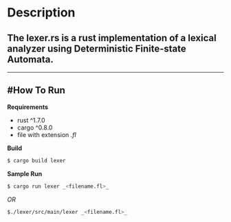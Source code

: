 # Description
## The **lexer.rs** is a rust implementation of a lexical analyzer using Deterministic Finite-state Automata.
-------------


#How To Run
-------------

**Requirements**

- rust ^1.7.0
- cargo ^0.8.0
- file with extension _.fl_

**Build**
```bash
$ cargo build lexer
```
**Sample Run**
```bash
$ cargo run lexer _<filename.fl>_
```
_OR_ 
```bash
$./lexer/src/main/lexer _<filename.fl>_
```
